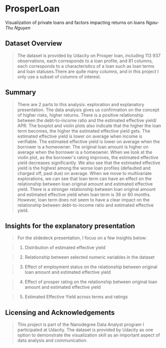 # ProsperLoan
Visualization of private loans and factors impacting returns on loans
_Ngau-Thu Nguyen_

## Dataset Overview 

> The dataset is provided by Udacity on Prosper loan, including 113 937 observations, each corresponds to a loan profile, and 81 columns, each corresponds to a characteristics of a loan such as loan terms and loan statuses.There are quite many columns, and in this project I only use a subset of columns of interest.

## Summary

> There are 2 parts to this analysis: exploration and explanatory presentation.
The data analysis gives us confirmation on the concept of higher risks, higher returns. 
There is a positive relationship between the debt-to-income ratio and the estimated effective yield/ APR.
The boxplot and violin plots also indicate that the higher the loan term becomes, the higher the estimated effective yield gets. 
The estimated effective yield is lower on average when income is verifiable.
The estimated effective yield is lower on average when the borrower is a homeowner. The original loan amount is higher on average when the borrower is a homeowner.
When we look at the violin plot, as the borrower's rating improves, the estimated effective yield decreases significantly. We also see that the estimated effective yield is the highest among the worse loan profiles (defaulted and charged off, past due) on average.
When we move to multivariate explorations, we can see that loan term can have an effect on the relationship between loan original amount and estimated effective yield. There is a stronger relationship between loan original amount and estimated effective yield when loan term is 36 or 60 months. However, loan term does not seem to have a clear impact on the relationship between debt-to-income ratio and estimated effective yield.

## Insights for the explanatory presentation

> For the slidedeck presentation, I focus on a few insights below:

> 1. Distribution of estimated effective yield

> 2. Relationship between selected numeric variables in the dataset

> 3. Effect of employment status on the relationship between original loan amount and estimated effective yield

> 4. Effect of prosper rating on the relationship between original loan amount and estimated effective yield

> 5. Estimated Effective Yield across terms and ratings

## Licensing and Acknowledgements

>This project is part of the Nanodegree Data Analyst program I participated at Udacity. The dataset is provided by Udacity as one option to demonstrate the visualization skill as an important aspect of data analysis and communication.
